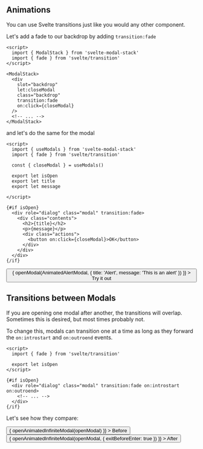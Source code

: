 <script>
  import { ModalStack, useModals } from 'svelte-modal-stack'
  import AnimatedAlertModal from './_AnimatedAlertModal.svelte'
  import AnimatedInfiniteModal from './_AnimatedInfiniteModal.svelte'
  import { fade } from 'svelte/transition'

  function openInfiniteModal(openModal, props) {
    openModal(InfiniteModal, { title: 'Modal', message: 'Try opening another one', openAnother: () => openInfiniteModal(openModal, props), ...props })
  }
  function openAnimatedInfiniteModal(openModal, props) {
    openModal(AnimatedInfiniteModal, { title: 'Modal', message: 'Try opening another one', openAnother: () => openAnimatedInfiniteModal(openModal, props), ...props })
  }
</script>

## Animations

You can use Svelte transitions just like you would any other component.

Let's add a fade to our backdrop by adding `transition:fade`

```svelte
<script>
  import { ModalStack } from 'svelte-modal-stack'
  import { fade } from 'svelte/transition'
</script>

<ModalStack>
  <div
    slot="backdrop"
    let:closeModal
    class="backdrop"
    transition:fade
    on:click={closeModal}
  />
  <!-- ... -->
</ModalStack>
```

and let's do the same for the modal

```svelte
<script>
  import { useModals } from 'svelte-modal-stack'
  import { fade } from 'svelte/transition'

  const { closeModal } = useModals()

  export let isOpen
  export let title
  export let message

</script>

{#if isOpen}
  <div role="dialog" class="modal" transition:fade>
    <div class="contents">
      <h2>{title}</h2>
      <p>{message}</p>
      <div class="actions">
        <button on:click={closeModal}>OK</button>
      </div>
    </div>
  </div>
{/if}
```

<ModalStack let:openModal>
  <div
    slot="backdrop"
    let:closeModal
    class="backdrop"
    transition:fade
    on:click={closeModal}
  />
  <button
    class="mt-6"
    on:click={() => {
      openModal(AnimatedAlertModal, { title: 'Alert', message: 'This is an alert' })
    }}
  >
    Try it out
  </button>
</ModalStack>

## Transitions between Modals

If you are opening one modal after another, the transitions will overlap. Sometimes this is desired, but most times probably not.

To change this, modals can transition one at a time as long as they forward the `on:introstart` and `on:outroend` events.

```svelte
<script>
  import { fade } from 'svelte/transition'

  export let isOpen
</script>

{#if isOpen}
  <div role="dialog" class="modal" transition:fade on:introstart on:outroend>
    <!-- ... -->
  </div>
{/if}
```

Let's see how they compare:

<ModalStack let:openModal>
  <div
    slot="backdrop"
    let:closeModal
    class="backdrop"
    transition:fade
    on:click={closeModal}
  />
  <button
    on:click={() => {
      openAnimatedInfiniteModal(openModal)
    }}
  >
    Before
  </button>
</ModalStack>

<ModalStack let:openModal>
  <div
    slot="backdrop"
    let:closeModal
    class="backdrop"
    transition:fade
    on:click={closeModal}
  />
  <button
    on:click={() => {
      openAnimatedInfiniteModal(openModal, { exitBeforeEnter: true })
    }}
  >
    After
  </button>
</ModalStack>
